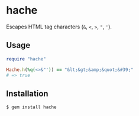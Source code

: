 hache
=====

Escapes HTML tag characters (`&`, `<`, `>`, `"`, `'`).

Usage
-----

```ruby
require "hache"

Hache.h(%q(<>&"')) == "&lt;&gt;&amp;&quot;&#39;"
# => true
```

Installation
------------

```bash
$ gem install hache
```
